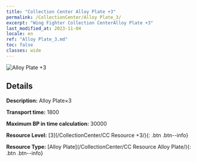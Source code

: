 ```yaml
---
title: "Collection Center Alloy Plate +3"
permalink: /CollectionCenter/Alloy Plate_3/
excerpt: "Wing Fighter Collection CenterAlloy Plate +3"
last_modified_at: 2023-11-04
locale: en
ref: "Alloy Plate_3.md"
toc: false
classes: wide
---
```



![Alloy Plate +3](/images/cc/CC_Alloy_Plate_3.png)

## Details

  **Description:** Alloy Plate×3

  **Transport time:** 1800

  **Maximum BP in time calculation:** 30000

  **Resource Level:** [3](/CollectionCenter/CC Resource +3/){: .btn .btn--info}

  **Resource Type:** [Alloy Plate](/CollectionCenter/CC Resource Alloy Plate/){: .btn .btn--info}

